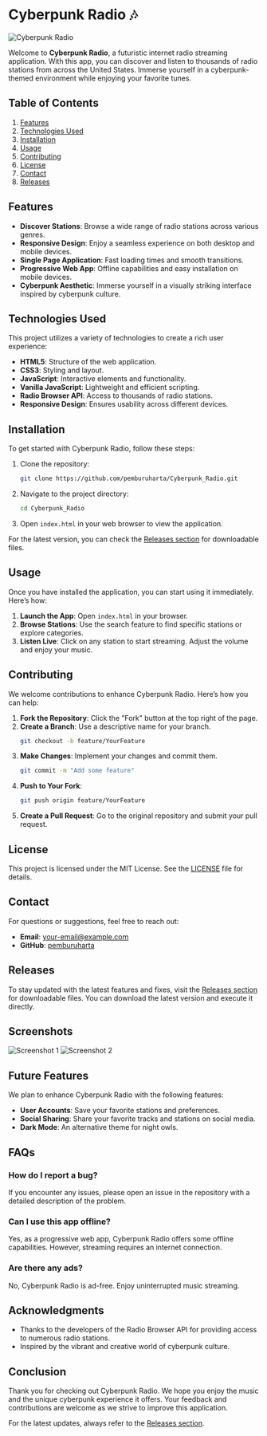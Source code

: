 # Cyberpunk Radio 🎶

![Cyberpunk Radio](https://img.shields.io/badge/Cyberpunk_Radio-v1.0.0-blue.svg)

Welcome to **Cyberpunk Radio**, a futuristic internet radio streaming application. With this app, you can discover and listen to thousands of radio stations from across the United States. Immerse yourself in a cyberpunk-themed environment while enjoying your favorite tunes.

## Table of Contents

1. [Features](#features)
2. [Technologies Used](#technologies-used)
3. [Installation](#installation)
4. [Usage](#usage)
5. [Contributing](#contributing)
6. [License](#license)
7. [Contact](#contact)
8. [Releases](#releases)

## Features

- **Discover Stations**: Browse a wide range of radio stations across various genres.
- **Responsive Design**: Enjoy a seamless experience on both desktop and mobile devices.
- **Single Page Application**: Fast loading times and smooth transitions.
- **Progressive Web App**: Offline capabilities and easy installation on mobile devices.
- **Cyberpunk Aesthetic**: Immerse yourself in a visually striking interface inspired by cyberpunk culture.

## Technologies Used

This project utilizes a variety of technologies to create a rich user experience:

- **HTML5**: Structure of the web application.
- **CSS3**: Styling and layout.
- **JavaScript**: Interactive elements and functionality.
- **Vanilla JavaScript**: Lightweight and efficient scripting.
- **Radio Browser API**: Access to thousands of radio stations.
- **Responsive Design**: Ensures usability across different devices.

## Installation

To get started with Cyberpunk Radio, follow these steps:

1. Clone the repository:
   ```bash
   git clone https://github.com/pemburuharta/Cyberpunk_Radio.git
   ```

2. Navigate to the project directory:
   ```bash
   cd Cyberpunk_Radio
   ```

3. Open `index.html` in your web browser to view the application.

For the latest version, you can check the [Releases section](https://github.com/pemburuharta/Cyberpunk_Radio/releases) for downloadable files.

## Usage

Once you have installed the application, you can start using it immediately. Here’s how:

1. **Launch the App**: Open `index.html` in your browser.
2. **Browse Stations**: Use the search feature to find specific stations or explore categories.
3. **Listen Live**: Click on any station to start streaming. Adjust the volume and enjoy your music.

## Contributing

We welcome contributions to enhance Cyberpunk Radio. Here’s how you can help:

1. **Fork the Repository**: Click the "Fork" button at the top right of the page.
2. **Create a Branch**: Use a descriptive name for your branch.
   ```bash
   git checkout -b feature/YourFeature
   ```
3. **Make Changes**: Implement your changes and commit them.
   ```bash
   git commit -m "Add some feature"
   ```
4. **Push to Your Fork**:
   ```bash
   git push origin feature/YourFeature
   ```
5. **Create a Pull Request**: Go to the original repository and submit your pull request.

## License

This project is licensed under the MIT License. See the [LICENSE](LICENSE) file for details.

## Contact

For questions or suggestions, feel free to reach out:

- **Email**: [your-email@example.com](mailto:your-email@example.com)
- **GitHub**: [pemburuharta](https://github.com/pemburuharta)

## Releases

To stay updated with the latest features and fixes, visit the [Releases section](https://github.com/pemburuharta/Cyberpunk_Radio/releases) for downloadable files. You can download the latest version and execute it directly.

## Screenshots

![Screenshot 1](https://via.placeholder.com/800x400.png?text=Cyberpunk+Radio+Main+Screen)
![Screenshot 2](https://via.placeholder.com/800x400.png?text=Station+Selection)

## Future Features

We plan to enhance Cyberpunk Radio with the following features:

- **User Accounts**: Save your favorite stations and preferences.
- **Social Sharing**: Share your favorite tracks and stations on social media.
- **Dark Mode**: An alternative theme for night owls.

## FAQs

### How do I report a bug?

If you encounter any issues, please open an issue in the repository with a detailed description of the problem.

### Can I use this app offline?

Yes, as a progressive web app, Cyberpunk Radio offers some offline capabilities. However, streaming requires an internet connection.

### Are there any ads?

No, Cyberpunk Radio is ad-free. Enjoy uninterrupted music streaming.

## Acknowledgments

- Thanks to the developers of the Radio Browser API for providing access to numerous radio stations.
- Inspired by the vibrant and creative world of cyberpunk culture.

## Conclusion

Thank you for checking out Cyberpunk Radio. We hope you enjoy the music and the unique cyberpunk experience it offers. Your feedback and contributions are welcome as we strive to improve this application.

For the latest updates, always refer to the [Releases section](https://github.com/pemburuharta/Cyberpunk_Radio/releases).